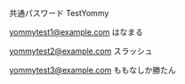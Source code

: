 共通パスワード
TestYommy


yommytest1@example.com
はなまる


yommytest2@example.com
スラッシュ

yommytest3@example.com
ももなしか勝たん



